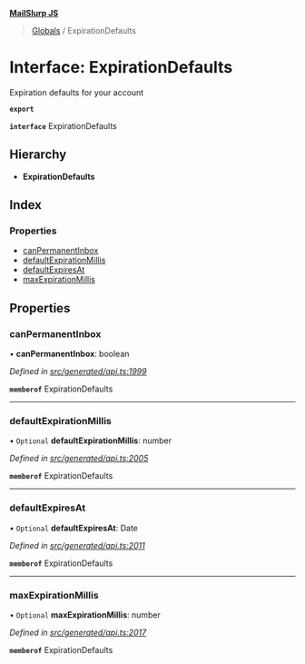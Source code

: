 **[MailSlurp JS](../README.md)**

> [Globals](../README.md) / ExpirationDefaults

# Interface: ExpirationDefaults

Expiration defaults for your account

**`export`** 

**`interface`** ExpirationDefaults

## Hierarchy

* **ExpirationDefaults**

## Index

### Properties

* [canPermanentInbox](expirationdefaults.md#canpermanentinbox)
* [defaultExpirationMillis](expirationdefaults.md#defaultexpirationmillis)
* [defaultExpiresAt](expirationdefaults.md#defaultexpiresat)
* [maxExpirationMillis](expirationdefaults.md#maxexpirationmillis)

## Properties

### canPermanentInbox

•  **canPermanentInbox**: boolean

*Defined in [src/generated/api.ts:1999](https://github.com/mailslurp/mailslurp-client/blob/b27590b/src/generated/api.ts#L1999)*

**`memberof`** ExpirationDefaults

___

### defaultExpirationMillis

• `Optional` **defaultExpirationMillis**: number

*Defined in [src/generated/api.ts:2005](https://github.com/mailslurp/mailslurp-client/blob/b27590b/src/generated/api.ts#L2005)*

**`memberof`** ExpirationDefaults

___

### defaultExpiresAt

• `Optional` **defaultExpiresAt**: Date

*Defined in [src/generated/api.ts:2011](https://github.com/mailslurp/mailslurp-client/blob/b27590b/src/generated/api.ts#L2011)*

**`memberof`** ExpirationDefaults

___

### maxExpirationMillis

• `Optional` **maxExpirationMillis**: number

*Defined in [src/generated/api.ts:2017](https://github.com/mailslurp/mailslurp-client/blob/b27590b/src/generated/api.ts#L2017)*

**`memberof`** ExpirationDefaults

